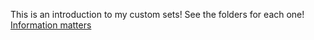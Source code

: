 This is an introduction to my custom sets! See the folders for each one!
<br>
[Information matters](https://roey-shap.github.io/MtGDoD3/informationmatters)